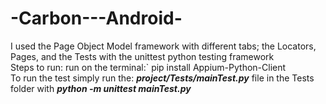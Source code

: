 # -Carbon---Android-

I used the Page Object Model framework with different tabs; the Locators, Pages, and the Tests
with the unittest python testing framework\
Steps to run: run on the terminal:`
pip install Appium-Python-Client\
To run the test simply run the: **_project/Tests/mainTest.py_** file in the Tests folder
with **_python -m unittest mainTest.py_**
